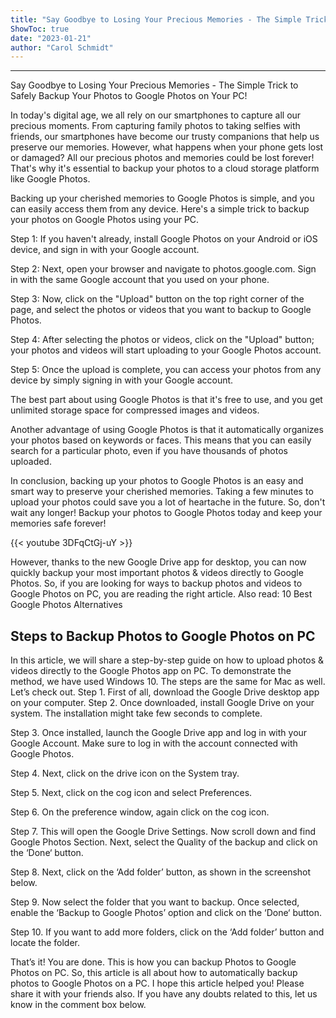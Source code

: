 ```yaml
---
title: "Say Goodbye to Losing Your Precious Memories - The Simple Trick to Safely Backup Your Photos to Google Photos on Your PC!"
ShowToc: true 
date: "2023-01-21"
author: "Carol Schmidt"
---
```

*****
Say Goodbye to Losing Your Precious Memories - The Simple Trick to Safely Backup Your Photos to Google Photos on Your PC!

In today's digital age, we all rely on our smartphones to capture all our precious moments. From capturing family photos to taking selfies with friends, our smartphones have become our trusty companions that help us preserve our memories. However, what happens when your phone gets lost or damaged? All our precious photos and memories could be lost forever! That's why it's essential to backup your photos to a cloud storage platform like Google Photos.

Backing up your cherished memories to Google Photos is simple, and you can easily access them from any device. Here's a simple trick to backup your photos on Google Photos using your PC.

Step 1: If you haven't already, install Google Photos on your Android or iOS device, and sign in with your Google account.

Step 2: Next, open your browser and navigate to photos.google.com. Sign in with the same Google account that you used on your phone.

Step 3: Now, click on the "Upload" button on the top right corner of the page, and select the photos or videos that you want to backup to Google Photos.

Step 4: After selecting the photos or videos, click on the "Upload" button; your photos and videos will start uploading to your Google Photos account.

Step 5: Once the upload is complete, you can access your photos from any device by simply signing in with your Google account.

The best part about using Google Photos is that it's free to use, and you get unlimited storage space for compressed images and videos.

Another advantage of using Google Photos is that it automatically organizes your photos based on keywords or faces. This means that you can easily search for a particular photo, even if you have thousands of photos uploaded.

In conclusion, backing up your photos to Google Photos is an easy and smart way to preserve your cherished memories. Taking a few minutes to upload your photos could save you a lot of heartache in the future. So, don't wait any longer! Backup your photos to Google Photos today and keep your memories safe forever!

{{< youtube 3DFqCtGj-uY >}} 



However, thanks to the new Google Drive app for desktop, you can now quickly backup your most important photos & videos directly to Google Photos. So, if you are looking for ways to backup photos and videos to Google Photos on PC, you are reading the right article.
Also read: 10 Best Google Photos Alternatives

 
## Steps to Backup Photos to Google Photos on PC


In this article, we will share a step-by-step guide on how to upload photos & videos directly to the Google Photos app on PC.
To demonstrate the method, we have used Windows 10. The steps are the same for Mac as well. Let’s check out.
Step 1. First of all, download the Google Drive desktop app on your computer.
Step 2. Once downloaded, install Google Drive on your system. The installation might take few seconds to complete.

Step 3. Once installed, launch the Google Drive app and log in with your Google Account. Make sure to log in with the account connected with Google Photos.

Step 4. Next, click on the drive icon on the System tray.

Step 5. Next, click on the cog icon and select Preferences.

Step 6. On the preference window, again click on the cog icon.

Step 7. This will open the Google Drive Settings. Now scroll down and find Google Photos Section. Next, select the Quality of the backup and click on the ‘Done‘ button.

Step 8. Next, click on the ‘Add folder’ button, as shown in the screenshot below.

Step 9. Now select the folder that you want to backup. Once selected, enable the ‘Backup to Google Photos’ option and click on the ‘Done‘ button.

Step 10. If you want to add more folders, click on the ‘Add folder’ button and locate the folder.

That’s it! You are done. This is how you can backup Photos to Google Photos on PC.
So, this article is all about how to automatically backup photos to Google Photos on a PC. I hope this article helped you! Please share it with your friends also. If you have any doubts related to this, let us know in the comment box below.




